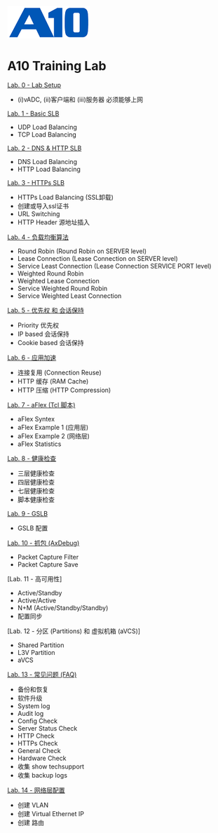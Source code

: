 ![](/Images/A10-NewLogos-Blue-NoReg-RGB-50.png)
---

# A10 Training Lab
[Lab. 0 - Lab Setup](https://github.com/borissiu/A10_Training_Lab/blob/main/Lab_Setup.md)
 - (i)vADC, (ii)客户端和 (iii)服务器 必须能够上网

[Lab. 1 - Basic SLB](https://github.com/borissiu/A10_Training_Lab/blob/main/Labs/Lab01_Basic_SLB.md)
 - UDP Load Balancing
 - TCP Load Balancing

[Lab. 2 - DNS & HTTP SLB](https://github.com/borissiu/A10_Training_Lab/blob/main/Labs/Lab02_DNS_HTTP_SLB.md)
 - DNS Load Balancing
 - HTTP Load Balancing

[Lab. 3 - HTTPs SLB](https://github.com/borissiu/A10_Training_Lab/blob/main/Labs/Lab03_HTTPs_SLB.md)
 - HTTPs Load Balancing (SSL卸载)
 - 创建或导入ssl证书
 - URL Switching
 - HTTP Header 源地址插入

[Lab. 4 - 负载均衡算法](https://github.com/borissiu/A10_Training_Lab/blob/main/Labs/Lab04_LB_Algorithm.md)
 - Round Robin (Round Robin on SERVER level)
 - Lease Connection (Lease Connection on SERVER level)
 - Service Least Connection (Lease Connection SERVICE PORT level)
 - Weighted Round Robin
 - Weighted Lease Connection
 - Service Weighted Round Robin
 - Service Weighted Least Connection

[Lab. 5 - 优先权 和 会话保持](https://github.com/borissiu/A10_Training_Lab/blob/main/Labs/Lab05_LB_Persistence.md)
 - Priority 优先权
 - IP based 会话保持
 - Cookie based 会话保持

[Lab. 6 - 应用加速](https://github.com/borissiu/A10_Training_Lab/blob/main/Labs/Lab06_LB_Acceleration.md)
 - 连接复用 (Connection Reuse)
 - HTTP 缓存 (RAM Cache)
 - HTTP 压缩 (HTTP Compression)

[Lab. 7 - aFlex (Tcl 脚本)](https://github.com/borissiu/A10_Training_Lab/blob/main/Labs/Lab07_aFlex.md)
 - aFlex Syntex
 - aFlex Example 1 (应用层)
 - aFlex Example 2 (网络层)
 - aFlex Statistics

[Lab. 8 - 健康检查](https://github.com/borissiu/A10_Training_Lab/blob/main/Labs/Lab08_HealthMonitor.md)
 - 三层健康检查
 - 四层健康检查
 - 七层健康检查
 - 脚本健康检查

[Lab. 9 - GSLB](https://github.com/borissiu/A10_Training_Lab/blob/main/Labs/Lab10_AxDebug.md)
 - GSLB 配置

[Lab. 10 - 抓包 (AxDebug)](https://github.com/borissiu/A10_Training_Lab/blob/main/Labs/Lab10_AxDebug.md)
 - Packet Capture Filter
 - Packet Capture Save

[Lab. 11 - 高可用性]
 - Active/Standby
 - Active/Active
 - N+M (Active/Standby/Standby)
 - 配置同步

[Lab. 12 - 分区 (Partitions) 和 虚拟机箱 (aVCS)]
 - Shared Partition
 - L3V Partition
 - aVCS

[Lab. 13 - 常见问题 (FAQ)](https://github.com/borissiu/A10_Training_Lab/blob/main/Labs/Lab13_FAQ.md)
 - 备份和恢复
 - 软件升级
 - System log
 - Audit log
 - Config Check
 - Server Status Check
 - HTTP Check
 - HTTPs Check
 - General Check
 - Hardware Check
 - 收集 show techsupport
 - 收集 backup logs

[Lab. 14 - 网络层配置](https://github.com/borissiu/A10_Training_Lab/blob/main/Labs/Lab14_L23_Setup.md)
 - 创建 VLAN
 - 创建 Virtual Ethernet IP
 - 创建 路由
